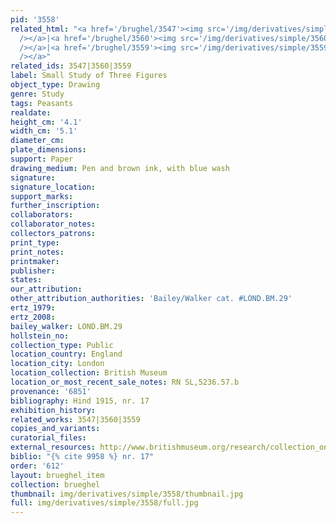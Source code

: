 ```yaml
---
pid: '3558'
related_html: "<a href='/brughel/3547'><img src='/img/derivatives/simple/3547/thumbnail.jpg'
  /></a>|<a href='/brughel/3560'><img src='/img/derivatives/simple/3560/thumbnail.jpg'
  /></a>|<a href='/brughel/3559'><img src='/img/derivatives/simple/3559/thumbnail.jpg'
  /></a>"
related_ids: 3547|3560|3559
label: Small Study of Three Figures
object_type: Drawing
genre: Study
tags: Peasants
realdate: 
height_cm: '4.1'
width_cm: '5.1'
diameter_cm: 
plate_dimensions: 
support: Paper
drawing_medium: Pen and brown ink, with blue wash
signature: 
signature_location: 
support_marks: 
further_inscription: 
collaborators: 
collaborator_notes: 
collectors_patrons: 
print_type: 
print_notes: 
printmaker: 
publisher: 
states: 
our_attribution: 
other_attribution_authorities: 'Bailey/Walker cat. #LOND.BM.29'
ertz_1979: 
ertz_2008: 
bailey_walker: LOND.BM.29
hollstein_no: 
collection_type: Public
location_country: England
location_city: London
location_collection: British Museum
location_or_most_recent_sale_notes: RN SL,5236.57.b
provenance: '6851'
bibliography: Hind 1915, nr. 17
exhibition_history: 
related_works: 3547|3560|3559
copies_and_variants: 
curatorial_files: 
external_resources: http://www.britishmuseum.org/research/collection_online/collection_object_details.aspx?objectId=712299&partId=1&searchText=SL%2C5236.57.a&page=1
biblio: "{% cite 9958 %} nr. 17"
order: '612'
layout: brueghel_item
collection: brueghel
thumbnail: img/derivatives/simple/3558/thumbnail.jpg
full: img/derivatives/simple/3558/full.jpg
---
```


